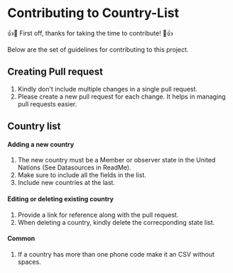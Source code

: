 # Contributing to Country-List

:+1::tada: First off, thanks for taking the time to contribute! :tada::+1:

Below are the set of guidelines for contributing to this project.

## Creating Pull request

1. Kindly don't include multiple changes in a single pull request.
2. Please create a new pull request for each change. It helps in managing pull requests easier.

## Country list

#### Adding a new country

1. The new country must be a Member or observer state in the United Nations (See Datasources in ReadMe).
2. Make sure to include all the fields in the list.
3. Include new countries at the last.

#### Editing or deleting existing country

1. Provide a link for reference along with the pull request.
2. When deleting a country, kindly delete the correcponding state list.

#### Common

1. If a country has more than one phone code make it an CSV without spaces.
